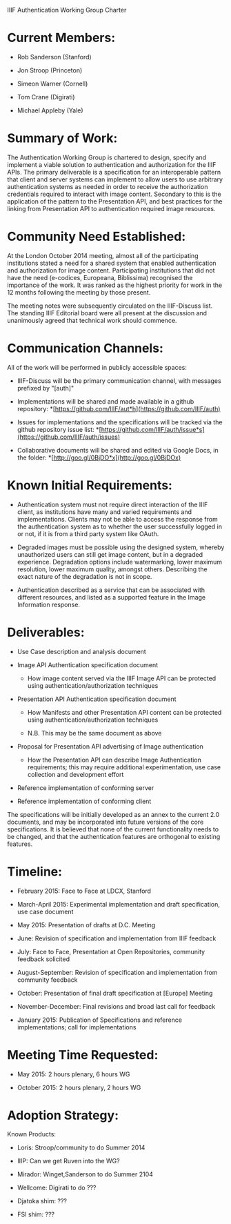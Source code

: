 IIIF Authentication Working Group Charter

# Current Members:

* Rob Sanderson (Stanford)

* Jon Stroop (Princeton)

* Simeon Warner (Cornell)

* Tom Crane (Digirati)

* Michael Appleby (Yale)

# Summary of Work:

The Authentication Working Group is chartered to design, specify and implement a viable solution to authentication and authorization for the IIIF APIs.  The primary deliverable is a specification for an interoperable pattern that client and server systems can implement to allow users to use arbitrary authentication systems as needed in order to receive the authorization credentials required to interact with image content.  Secondary to this is the application of the pattern to the Presentation API, and best practices for the linking from Presentation API to authentication required image resources.

# Community Need Established:

At the London October 2014 meeting, almost all of the participating institutions stated a need for a shared system that enabled authentication and authorization for image content.   Participating institutions that did not have the need (e-codices, Europeana, Biblissima) recognised the importance of the work.  It was ranked as the highest priority for work in the 12 months following the meeting by those present. 

The meeting notes were subsequently circulated on the IIIF-Discuss list.  The standing IIIF Editorial board were all present at the discussion and unanimously agreed that technical work should commence.

# Communication Channels:

All of the work will be performed in publicly accessible spaces:

* IIIF-Discuss will be the primary communication channel, with messages prefixed by "[auth]"

* Implementations will be shared and made available in a github repository:*[https://github.com/IIIF/aut*h](https://github.com/IIIF/auth)

* Issues for implementations and the specifications will be tracked via the github repository issue list:*[https://github.com/IIIF/auth/issue*s](https://github.com/IIIF/auth/issues)

* Collaborative documents will be shared and edited via Google Docs, in the folder:*[http://goo.gl/0BjDO*x](http://goo.gl/0BjDOx)

# Known Initial Requirements:

* Authentication system must not require direct interaction of the IIIF client, as institutions have many and varied requirements and implementations.  Clients may not be able to access the response from the authentication system as to whether the user successfully logged in or not, if it is from a third party system like OAuth.

* Degraded images must be possible using the designed system, whereby unauthorized users can still get image content, but in a degraded experience.  Degradation options include watermarking, lower maximum resolution, lower maximum quality, amongst others.  Describing the exact nature of the degradation is not in scope.

* Authentication described as a service that can be associated with different resources, and listed as a supported feature in the Image Information response.

# Deliverables:

* Use Case description and analysis document

* Image API Authentication specification document

    * How image content served via the IIIF Image API can be protected using authentication/authorization techniques

* Presentation API Authentication specification document

    * How Manifests and other Presentation API content can be protected using authentication/authorization techniques

    * N.B. This may be the same document as above	

* Proposal for Presentation API advertising of Image authentication

    * How the Presentation API can describe Image Authentication requirements; this may require additional experimentation, use case collection and development effort

* Reference implementation of conforming server

* Reference implementation of conforming client

The specifications will be initially developed as an annex to the current 2.0 documents, and may be incorporated into future versions of the core specifications.  It is believed that none of the current functionality needs to be changed, and that the authentication features are orthogonal to existing features.

# Timeline:

* February 2015: Face to Face at LDCX, Stanford

* March-April 2015: Experimental implementation and draft specification, use case document

* May 2015: Presentation of drafts at D.C. Meeting

* June: Revision of specification and implementation from IIIF feedback

* July: Face to Face, Presentation at Open Repositories, community feedback solicited

* August-September: Revision of specification and implementation from community feedback

* October: Presentation of final draft specification at [Europe] Meeting

* November-December: Final revisions and broad last call for feedback

* January 2015:  Publication of Specifications and reference implementations; call for implementations

# Meeting Time Requested:

* May 2015:  2 hours plenary, 6 hours WG

* October 2015: 2 hours plenary, 2 hours WG

# **Adoption Strategy:**

Known Products:

* Loris: Stroop/community to do Summer 2014

* IIIP:   Can we get Ruven into the WG?

* Mirador: Winget,Sanderson to do Summer 2104

* Wellcome: Digirati to do ???

* Djatoka shim: ???

* FSI shim: ???

